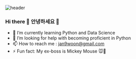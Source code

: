 ![header](https://capsule-render.vercel.app/api?type=Cylinder&text=What%a%Grace%day!)

### Hi there 👋 안녕하세요 👋

- 🌱 I’m currently learning Python and Data Science
- 🤔 I’m looking for help with becoming proficient in Python
- 📫 How to reach me : jan9woon@gmail.com
- ⚡ Fun fact: My ex-boss is Mickey Mouse :mouse::european_castle: